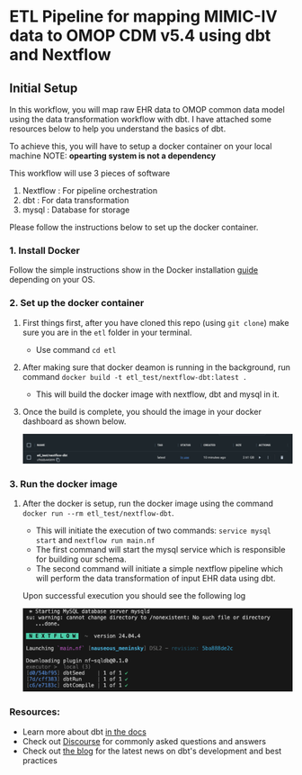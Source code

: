 # ETL Pipeline for mapping MIMIC-IV data to OMOP CDM v5.4 using dbt and Nextflow

## Initial Setup

In this workflow, you will map raw EHR data to OMOP common data model using the data transformation workflow with dbt. I have attached some resources below to help you understand the basics of dbt.

To achieve this, you will have to setup a docker container on your local machine NOTE: **opearting system is not a dependency**

This workflow will use 3 pieces of software

1. Nextflow : For pipeline orchestration
2. dbt : For data transformation
3. mysql : Database for storage

Please follow the instructions below to set up the docker container.

### 1. Install Docker
Follow the simple instructions show in the Docker installation [guide](https://docs.docker.com/engine/install/) depending on your OS.

### 2. Set up the docker container
 1. First things first, after you have cloned this repo (using `git clone`) make sure you are in the `etl` folder in your terminal.
    - Use command `cd etl`
 2. After making sure that docker deamon is running in the background, run command `docker build -t etl_test/nextflow-dbt:latest .`
    - This will build the docker image with nextflow, dbt and mysql in it. 
 3. Once the build is complete, you should the image in your docker dashboard as shown below.

    ![image1](img/1.png)

### 3. Run the docker image
 1. After the docker is setup, run the docker image using the command `docker run --rm etl_test/nextflow-dbt`.  
      - This will initiate the execution of two commands: `service mysql start` and `nextflow run main.nf`
      - The first command will start the mysql service which is responsible for building our schema.
      - The second command will initiate a simple nextflow pipeline which will perform the data transformation of input EHR data using dbt.

      Upon successful execution you should see the following log

      ![image2](img/2.png)
 

### Resources:
- Learn more about dbt [in the docs](https://docs.getdbt.com/docs/introduction)
- Check out [Discourse](https://discourse.getdbt.com/) for commonly asked questions and answers
- Check out [the blog](https://blog.getdbt.com/) for the latest news on dbt's development and best practices
